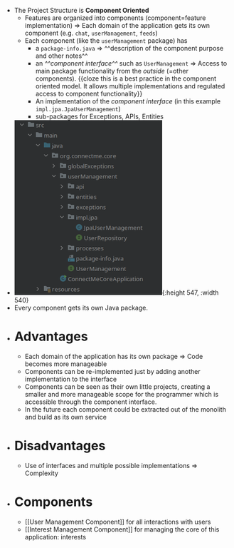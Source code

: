 - The Project Structure is **Component Oriented**
	- Features are organized into components (component=feature implementation) => Each domain of the application gets its own component (e.g. `chat`, `userManagement`, `feeds`)
	- Each component (like the `userManagement` package) has
		- a `package-info.java` => ^^description of the component purpose and other notes^^
		- an _^^component interface^^_ such as `UserManagement` => Access to main package functionality from the _outside_ (=other components). {{cloze this is a best practice in the component oriented model. It allows multiple implementations and regulated access to component functionality}}
		- An implementation of the _component interface_ (in this example `impl.jpa.JpaUserManagement`)
		- sub-packages for Exceptions, APIs, Entities
- ![image.png](../assets/image_1649332547151_0.png){:height 547, :width 540}
- Every component gets its own Java package.
- # Advantages
	- Each domain of the application has its own package => Code becomes more manageable
	- Components can be re-implemented just by adding another implementation to the interface
	- Components can be seen as their own little projects, creating a smaller and more manageable scope for the programmer which is accessible through the component interface.
	- In the future each component could be extracted out of the monolith and build as its own service
- # Disadvantages
	- Use of interfaces and multiple possible implementations => Complexity
- # Components
	- [[User Management Component]] for all interactions with users
	- [[Interest Management Component]] for managing the core of this application: interests